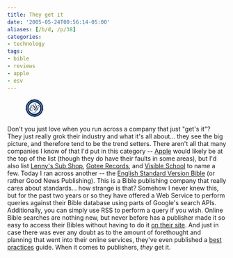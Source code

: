 ```yaml
---
title: They get it
date: '2005-05-24T00:56:14-05:00'
aliases: [/b/d, /p/38]
categories:
- technology
tags:
- bible
- reviews
- apple
- esv
---
```

<aside class="alignleft"><figure>
  <img src="esv-logo.jpg" alt="ESV logo">
</figure></aside>

Don't you just love when you run across a company that just "get's it"?  They just really grok their industry and what
it's all about... they see the big picture, and therefore tend to be the trend setters.  There aren't all that many
companies I know of that I'd put in this category -- [Apple][] would likely be at the top of the list (though they do
have their faults in some areas), but I'd also list [Lenny's Sub Shop][], [Gotee Records][], and [Visible School][] to
name a few.  Today I ran across another -- the [English Standard Version Bible][esv] (or rather Good News Publishing).
This is a Bible publishing company that really cares about standards... how strange is that?  Somehow I never knew this,
but for the past two years or so they have offered a Web Service to perform queries against their Bible database using
parts of Google's search APIs.  Additionally, you can simply use RSS to perform a query if you wish.  Online Bible
searches are nothing new, but never before has a publisher made it so easy to access their Bibles without having to do
it [on their site][].  And just in case there was ever any doubt as to the amount of forethought and planning that went
into their online services, they've even published a [best practices][] guide.  When it comes to publishers, _they_ get
it.

[apple]: https://www.apple.com
[lenny's sub shop]: https://www.lennys.com/
[gotee records]: https://www.gotee.com
[visible school]: https://visible.edu/
[esv]: https://www.esv.org/
[on their site]: https://www.biblegateway.com/
[best practices]: https://web.archive.org/web/20110805185144/http://www.gnpcb.org/esv/share/about/
